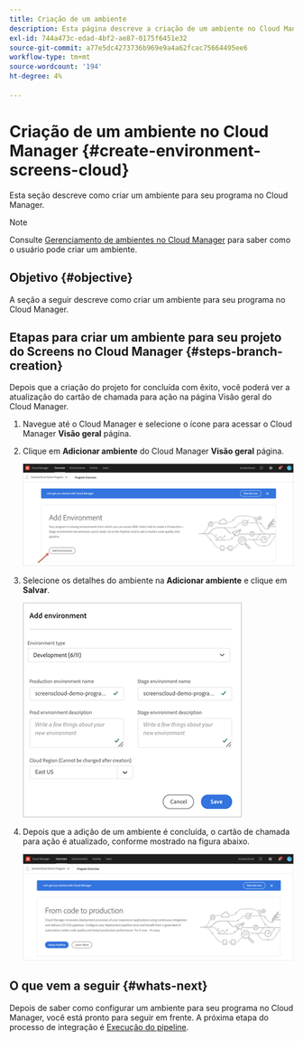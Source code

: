 ```yaml
---
title: Criação de um ambiente
description: Esta página descreve a criação de um ambiente no Cloud Manager para Screens as a Cloud Service.
exl-id: 744a473c-edad-4bf2-ae87-0175f6451e32
source-git-commit: a77e5dc4273736b969e9a4a62fcac75664495ee6
workflow-type: tm+mt
source-wordcount: '194'
ht-degree: 4%

---
```


# Criação de um ambiente no Cloud Manager {#create-environment-screens-cloud}

Esta seção descreve como criar um ambiente para seu programa no Cloud Manager.

>[!NOTE]
>Consulte [Gerenciamento de ambientes no Cloud Manager](https://experienceleague.adobe.com/docs/experience-manager-cloud-service/content/implementing/using-cloud-manager/manage-environments.html) para saber como o usuário pode criar um ambiente.

## Objetivo {#objective}

A seção a seguir descreve como criar um ambiente para seu programa no Cloud Manager.

## Etapas para criar um ambiente para seu projeto do Screens no Cloud Manager {#steps-branch-creation}

Depois que a criação do projeto for concluída com êxito, você poderá ver a atualização do cartão de chamada para ação na página Visão geral do Cloud Manager.

1. Navegue até o Cloud Manager e selecione o ícone para acessar o Cloud Manager **Visão geral** página.

1. Clique em **Adicionar ambiente** do Cloud Manager **Visão geral** página.

   ![imagem](/help/screens-cloud/assets/onboarding/add-environ1.png)

1. Selecione os detalhes do ambiente na **Adicionar ambiente** e clique em **Salvar**.

   ![imagem](/help/screens-cloud/assets/onboarding/add-environ2.png)

1. Depois que a adição de um ambiente é concluída, o cartão de chamada para ação é atualizado, conforme mostrado na figura abaixo.

   ![imagem](/help/screens-cloud/assets/onboarding/add-environ3a.png)

## O que vem a seguir {#whats-next}

Depois de saber como configurar um ambiente para seu programa no Cloud Manager, você está pronto para seguir em frente. A próxima etapa do processo de integração é [Execução do pipeline](/help/screens-cloud/onboarding-screens-cloud/running-a-pipeline.md).
